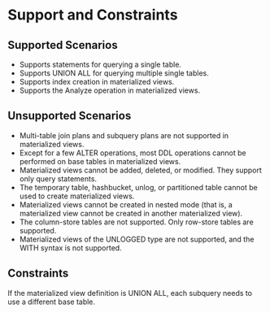 # Support and Constraints<a name="EN-US_TOPIC_0295970209"></a>

## Supported Scenarios<a name="section1490618598164"></a>

-   Supports statements for querying a single table.
-   Supports UNION ALL for querying multiple single tables.
-   Supports index creation in materialized views.
-   Supports the Analyze operation in materialized views.

## Unsupported Scenarios<a name="section10338102122020"></a>

-   Multi-table join plans and subquery plans are not supported in materialized views.
-   Except for a few ALTER operations, most DDL operations cannot be performed on base tables in materialized views.
-   Materialized views cannot be added, deleted, or modified. They support only query statements.
-   The temporary table, hashbucket, unlog, or partitioned table cannot be used to create materialized views.
-   Materialized views cannot be created in nested mode \(that is, a materialized view cannot be created in another materialized view\).
-   The column-store tables are not supported. Only row-store tables are supported.
-   Materialized views of the UNLOGGED type are not supported, and the WITH syntax is not supported.

## Constraints<a name="section16598132020150"></a>

If the materialized view definition is UNION ALL, each subquery needs to use a different base table.

